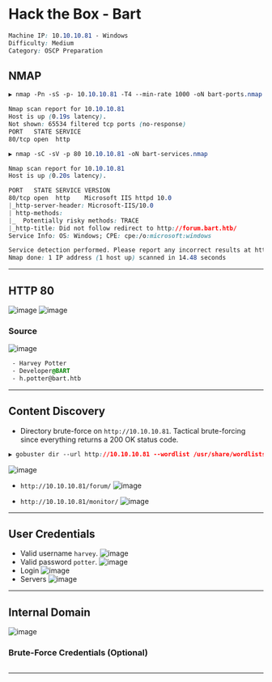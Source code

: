 # Hack the Box - Bart

```CSS
Machine IP: 10.10.10.81 - Windows
Difficulty: Medium
Category: OSCP Preparation
```

## NMAP
```CSS
▶ nmap -Pn -sS -p- 10.10.10.81 -T4 --min-rate 1000 -oN bart-ports.nmap

Nmap scan report for 10.10.10.81
Host is up (0.19s latency).
Not shown: 65534 filtered tcp ports (no-response)
PORT   STATE SERVICE
80/tcp open  http
```

```CSS
▶ nmap -sC -sV -p 80 10.10.10.81 -oN bart-services.nmap

Nmap scan report for 10.10.10.81
Host is up (0.20s latency).

PORT   STATE SERVICE VERSION
80/tcp open  http    Microsoft IIS httpd 10.0
|_http-server-header: Microsoft-IIS/10.0
| http-methods: 
|_  Potentially risky methods: TRACE
|_http-title: Did not follow redirect to http://forum.bart.htb/
Service Info: OS: Windows; CPE: cpe:/o:microsoft:windows

Service detection performed. Please report any incorrect results at https://nmap.org/submit/ .
Nmap done: 1 IP address (1 host up) scanned in 14.48 seconds
```

---

## HTTP 80
![image](https://user-images.githubusercontent.com/83878909/236593447-0affac53-e265-4702-b827-c5efcea433ec.png)
![image](https://user-images.githubusercontent.com/83878909/236593820-3e12c0f4-8a62-406b-9327-bc2a31f0dce8.png)

### Source
![image](https://user-images.githubusercontent.com/83878909/236599790-0c57cc12-20f2-4fe4-b083-fb60beaebf32.png)

```CSS
 - Harvey Potter
 - Developer@BART
 - h.potter@bart.htb
```

---

## Content Discovery
  - Directory brute-force on `http://10.10.10.81`. Tactical brute-forcing since everything returns a 200 OK status code.
```CSS
▶ gobuster dir --url http://10.10.10.81 --wordlist /usr/share/wordlists/seclists/Discovery/Web-Content/directory-list-2.3-medium.txt --status-codes 204,301,302,307 --status-codes-blacklist "" --threads 25
```
![image](https://user-images.githubusercontent.com/83878909/236594591-2ce863d7-4f2c-4a71-a1d1-05ae772d2a5f.png)

  - `http://10.10.10.81/forum/`
![image](https://user-images.githubusercontent.com/83878909/236594545-b9e5b88c-51cc-4d35-b438-4f183f47accf.png)

  - `http://10.10.10.81/monitor/`
![image](https://user-images.githubusercontent.com/83878909/236594492-585124fd-9ad2-4c69-8e42-73ea8e9f3c17.png)

---

## User Credentials
 - Valid username `harvey`.
![image](https://user-images.githubusercontent.com/83878909/236599922-2b67ec2b-442a-4052-b6b7-d2b9a32013b6.png)
 - Valid password `potter`.
![image](https://user-images.githubusercontent.com/83878909/236600049-60666a88-2774-40e6-9c28-d963b1b3117b.png)
 - Login
![image](https://user-images.githubusercontent.com/83878909/236599993-c09e8014-d27d-450d-8895-5024f5090e8d.png)
 - Servers
![image](https://user-images.githubusercontent.com/83878909/236600158-b1e5d6c5-4a14-4aef-9e28-12cdf6823f2b.png)

---

## Internal Domain
![image](https://user-images.githubusercontent.com/83878909/236600307-c1d2080d-0b83-41bd-890d-a8f778723d15.png)

### Brute-Force Credentials (Optional)
```CSS

```

---
